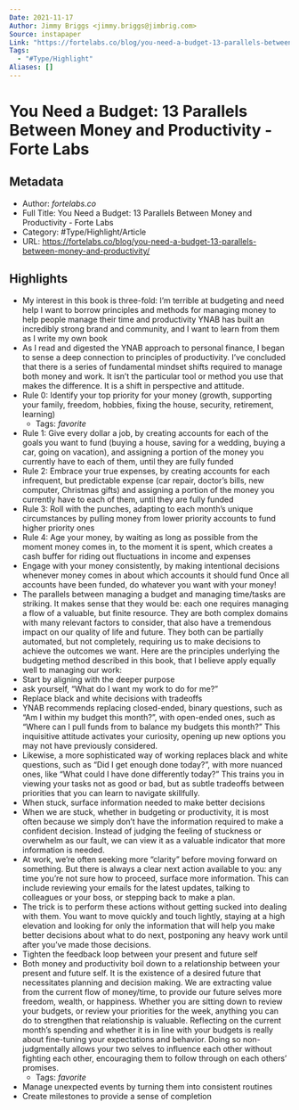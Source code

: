 ```yaml
---
Date: 2021-11-17
Author: Jimmy Briggs <jimmy.briggs@jimbrig.com>
Source: instapaper
Link: "https://fortelabs.co/blog/you-need-a-budget-13-parallels-between-money-and-productivity/"
Tags:
  - "#Type/Highlight"
Aliases: []
---
```


# You Need a Budget: 13 Parallels Between Money and Productivity - Forte Labs

## Metadata

* Author: *fortelabs.co*
* Full Title: You Need a Budget: 13 Parallels Between Money and Productivity - Forte Labs
* Category: #Type/Highlight/Article
* URL: https://fortelabs.co/blog/you-need-a-budget-13-parallels-between-money-and-productivity/

## Highlights

* My interest in this book is three-fold:
  I’m terrible at budgeting and need help
  I want to borrow principles and methods for managing money to help people manage their time and productivity
  YNAB has built an incredibly strong brand and community, and I want to learn from them as I write my own book
* As I read and digested the YNAB approach to personal finance, I began to sense a deep connection to principles of productivity. I’ve concluded that there is a series of fundamental mindset shifts required to manage both money and work. It isn’t the particular tool or method you use that makes the difference. It is a shift in perspective and attitude.
* Rule 0: Identify your top priority for your money (growth, supporting your family, freedom, hobbies, fixing the house, security, retirement, learning)
  * Tags: *favorite* 
* Rule 1: Give every dollar a job, by creating accounts for each of the goals you want to fund (buying a house, saving for a wedding, buying a car, going on vacation), and assigning a portion of the money you currently have to each of them, until they are fully funded
* Rule 2: Embrace your true expenses, by creating accounts for each infrequent, but predictable expense (car repair, doctor’s bills, new computer, Christmas gifts) and assigning a portion of the money you currently have to each of them, until they are fully funded
* Rule 3: Roll with the punches, adapting to each month’s unique circumstances by pulling money from lower priority accounts to fund higher priority ones
* Rule 4: Age your money, by waiting as long as possible from the moment money comes in, to the moment it is spent, which creates a cash buffer for riding out fluctuations in income and expenses
* Engage with your money consistently, by making intentional decisions whenever money comes in about which accounts it should fund
  Once all accounts have been funded, do whatever you want with your money!
* The parallels between managing a budget and managing time/tasks are striking.
  It makes sense that they would be: each one requires managing a flow of a valuable, but finite resource. They are both complex domains with many relevant factors to consider, that also have a tremendous impact on our quality of life and future. They both can be partially automated, but not completely, requiring us to make decisions to achieve the outcomes we want.
  Here are the principles underlying the budgeting method described in this book, that I believe apply equally well to managing our work:
* Start by aligning with the deeper purpose
* ask yourself, “What do I want my work to do for me?”
* Replace black and white decisions with tradeoffs
* YNAB recommends replacing closed-ended, binary questions, such as “Am I within my budget this month?”, with open-ended ones, such as “Where can I pull funds from to balance my budgets this month?” This inquisitive attitude activates your curiosity, opening up new options you may not have previously considered.
* Likewise, a more sophisticated way of working replaces black and white questions, such as “Did I get enough done today?”, with more nuanced ones, like “What could I have done differently today?” This trains you in viewing your tasks not as good or bad, but as subtle tradeoffs between priorities that you can learn to navigate skillfully.
* When stuck, surface information needed to make better decisions
* When we are stuck, whether in budgeting or productivity, it is most often because we simply don’t have the information required to make a confident decision. Instead of judging the feeling of stuckness or overwhelm as our fault, we can view it as a valuable indicator that more information is needed.
* At work, we’re often seeking more “clarity” before moving forward on something. But there is always a clear next action available to you: any time you’re not sure how to proceed, surface more information. This can include reviewing your emails for the latest updates, talking to colleagues or your boss, or stepping back to make a plan.
* The trick is to perform these actions without getting sucked into dealing with them. You want to move quickly and touch lightly, staying at a high elevation and looking for only the information that will help you make better decisions about what to do next, postponing any heavy work until after you’ve made those decisions.
* Tighten the feedback loop between your present and future self
* Both money and productivity boil down to a relationship between your present and future self. It is the existence of a desired future that necessitates planning and decision making. We are extracting value from the current flow of money/time, to provide our future selves more freedom, wealth, or happiness.
  Whether you are sitting down to review your budgets, or review your priorities for the week, anything you can do to strengthen that relationship is valuable. Reflecting on the current month’s spending and whether it is in line with your budgets is really about fine-tuning your expectations and behavior. Doing so non-judgmentally allows your two selves to influence each other without fighting each other, encouraging them to follow through on each others’ promises.
  * Tags: *favorite* 
* Manage unexpected events by turning them into consistent routines
* Create milestones to provide a sense of completion
